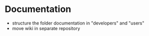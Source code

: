 # Documentation
- structure the folder documentation in "developers" and "users"
- move wiki in separate repository